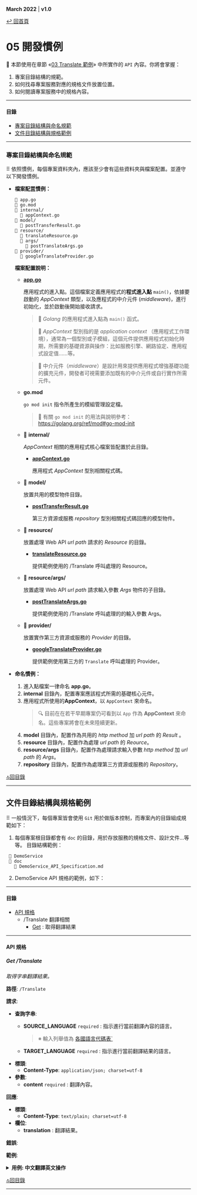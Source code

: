 <link href="tutorial.css" rel="stylesheet" />

**March 2022**  |  **v1.0**

[↩ 回首頁](README.md)

05 開發慣例
================================
🎯 本節使用在章節 «[03 Translate 範例](03_TRANSLATE_EXAMPLE.md)» 中所實作的 `API` 內容。你將會掌握：

  1. 專案目錄結構的規範。
  2. 如何找尋專案服務對應的規格文件放置位置。
  3. 如何閱讀專案服務中的規格內容。

----------------------------------------------------------------
#### 目錄
  - [專案目錄結構與命名規範](#專案目錄結構與命名規範)
  - [文件目錄結構與規格範例](#文件目錄結構與規格範例)
----------------------------------------------------------------

### 專案目錄結構與命名規範

⠿ 依照慣例，每個專案資料夾內，應該至少會有這些資料夾與檔案配置。並遵守以下開發慣例。

  - **檔案配罝慣例：**
    ```
    📄 app.go
    📄 go.mod
    📁 internal/
      📄 appContext.go
    📁 model/
      📄 postTransferResult.go
    📁 resource/
      📄 translateResource.go
      📁 args/
        📄 postTranslateArgs.go
    📁 provider/
      📄 googleTranslateProvider.go
    ```
    **檔案配置說明：**

    - [**app.go**](#file-appgo)

      應用程式的進入點。這個檔案定義應用程式的<span class="underline">**程式進入點**</span> `main()`，依據要啟動的 *AppContext* 類型，以及應程式的中介元件 (*middleware*)，進行初始化，並於啟動後開始接收請求。

      > 📌 *Golang* 的應用程式進入點為 `main()` 函式。

      > 📝 *AppContext* 型別指的是 *application context* （應用程式工作環境），通常為一個型別或子模組，這個元件提供應用程式初始化時期，所需要的基礎資源與操作：比如服務引擎、網路協定、應用程式設定值……等。

      > 📝 中介元件（*middleware*）是設計用來提供應用程式增強基礎功能的擴充元件，開發者可視需要添加既有的中介元件或自行實作所需元件。

    - **go.mod**

      `go mod init` 指令所產生的模組管理設定檔。

      > 🐾 有關 `go mod init` 的用法與說明參考：https://golang.org/ref/mod#go-mod-init

    - 📁 **internal/**

      *AppContext* 相關的應用程式核心檔案皆配置於此目錄。

      - [**appContext.go**](#internalappcontextgo)

        應用程式 *AppContext* 型別相關程式碼。

    - 📁 **model/**

      放置共用的模型物件目錄。

      - [**postTransferResult.go**](#)

        第三方資源或服務 *repository* 型別相關程式碼回應的模型物件。

    - 📁 **resource/**

      放置處理 Web API *url path* 請求的 *Resource* 的目錄。

      - [**translateResource.go**](#)

        提供範例使用的 /Translate 呼叫處理的 Resource。

    - 📁 **resource/args/**

      放置處理 Web API *url path* 請求輸入參數 *Args* 物件的子目錄。

      - [**postTranslateArgs.go**](#)

        提供範例使用的 /Translate 呼叫處理的的輸入參數 Args。

    - 📁 **provider/**

      放置實作第三方資源或服務的 *Provider* 的目錄。

      - [**googleTranslateProvider.go**](#)

        提供範例使用第三方的 `Translate` 呼叫處理的 Provider。

  - **命名慣例：**
    1. 進入點檔案一律命名 **app.go**。
    2. **internal** 目錄內，配置專案應該程式所需的基礎核心元件。
    3. 應用程式所使用的**AppContext**，以 `AppContext` 來命名。
        > 🔍 目前在在若干早期專案仍可看到以 `App` 作為 **AppContext** 來命名。這些專案將會在未來陸續更新。
    4. **model** 目錄內，配置作為共用的 *http method* 加 *url path* 的 *Result* 。
    5. **resource** 目錄內，配置作為處理 *url path* 的 *Reource*。
    6. **resource/args** 目錄內，配置作為處理請求輸入參數 *http method* 加 *url path* 的 *Args*。
    7. **repository** 目錄內，配置作為處理第三方資源或服務的 *Repository*。

[🔝回目錄](#%e7%9b%ae%e9%8c%84)


----------------


## 文件目錄結構與規格範例

⠿ 一般情況下，每個專案皆會使用 `Git` 用於做版本控制，而專案內的目錄組成規範如下：
    
1. 每個專案根目錄都會有 `doc` 的目錄，用於存放服務的規格文件、設計文件...等等。
目錄結構範例：
  ```
   📁 DemoService
   📁 doc
     📄 DemoService_API_Specification.md
  ```

2. DemoService API 規格的範例，如下：

-----------------------------------------------------------
#### 目錄
- [API 規格](#api-規格)
  - /Translate 翻譯相關
      - [Get](#get-translate) : 取得翻譯結果
-----------------------------------------------------------

#### API 規格

##### Get /Translate
_取得字串翻譯結果。_

  **路徑**: `/Translate`

  **請求**:
  - **查詢字串**:
    - **SOURCE_LANGUAGE** `required`  : 指示進行當前翻譯內容的語言。    
          
      > ※ 輸入列舉值為 [各國語言代碼表`]()

    - **TARGET_LANGUAGE** `required`  : 指示進行當前翻譯結果的語言。
  - **標頭**:
    - **Content-Type**: `application/json; charset=utf-8`
  - **參數**:
    - **content** `required` : 翻譯內容。

  **回應**:
  - **標頭**:
    - **Content-Type**: `text/plain; charset=utf-8`
  - **欄位**:
    - **translation** : 翻譯結果。

  **錯誤**:

  **範例**:

<details>
  <summary><b>用例: 中文翻譯英文操作 </b></summary>

  - **請求**
    ```json
    GET /Translate?SOURCE_LANGUAGE=zh-CN&TARGET_LANGUAGE=en  HTTP/1.1
    Host: <server>
    Content-Type: application/json; charset=utf-8

    {
      "content": "說明"
    }
    ```

  - **回應**
    ```json
    200 OK
    Content-Type: text/plain; charset=utf-8

    {
      "translation": "illustrate"
    }
    ```
</details>

[🔝回目錄](#目錄)


----------

